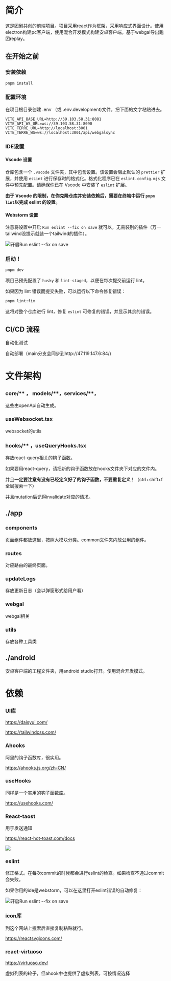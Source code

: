 # 简介

这是团剧共创的前端项目。项目采用react作为框架，采用响应式界面设计。使用electron构建pc客户端，使用混合开发模式构建安卓客户端。基于webgal导出跑团replay。
## 在开始之前

### 安装依赖

```bash
pnpm install
```

### 配置环境

在项目根目录创建 .env （或 .env.development)文件，把下面的文字粘贴进去。

```plain&#x20;text
VITE_API_BASE_URL=http://39.103.58.31:8081
VITE_API_WS_URL=ws://39.103.58.31:8090
VITE_TERRE_URL=http://localhost:3001
VITE_TERRE_WS=ws://localhost:3001/api/webgalsync
```

### IDE设置

#### Vscode 设置

仓库包含一个 `.vscode` 文件夹，其中包含设置。该设置会阻止默认的 `prettier` 扩展，并使用 `esLint` 进行保存时的格式化。格式化程序已在 `eslint.config.mjs` 文件中预先配置。请确保你已在 Vscode 中安装了 `eslint` 扩展。

**由于 Vscode 的限制，在你克隆仓库并安装依赖后，需要在终端中运行 `pnpm lint`以完成 eslint 的设置。**



#### Webstorm 设置

注意将设置中开启 `Run eslint --fix on save` 就可以，无需装别的插件（万一tailwind没提示就装一个tailwind的插件）。

![开启Run eslint --fix on save](https://ycn45b70r8yz.feishu.cn/space/api/box/stream/download/asynccode/?code=NmJlMTFkOWRmNTBlOWYxMTUxYzk1ZDhkM2Y5OGIyMDBfYUttUVd1TWtYcEVzQld6d3lZQlFHTGdqbnUzck5uclZfVG9rZW46TGF0aGJmdEtqb2F3V3h4cGkySGNpQ2ZYbmxnXzE3NTAwNzI1MDc6MTc1MDA3NjEwN19WNA)



### 启动！

```bash
pnpm dev
```

项目已预先配置了 `husky` 和 `lint-staged`，以便在每次提交前运行 lint。

如果因为 lint 错误而提交失败，可以运行以下命令修复错误：

```bash
pnpm lint:fix
```

这将对整个仓库进行 lint，修复 `eslint` 可修复的错误，并显示其余的错误。



## CI/CD 流程

自动化测试

自动部署（main分支会同步到http://47.119.147.6:84/)

# 文件架构

### core/\*\* ， models/\*\*，services/\*\*，

这些由openApi自动生成。

### useWebsocket.tsx

websocket的utils

### hooks/\*\* ，useQueryHooks.tsx

存放react-query相关的钩子函数。

如果要用react-query，请把新的钩子函数放在hooks文件夹下对应的文件内。

并且**一定要注意有没有已经定义好了的钩子函数，不要重复定义！**（ctrl+shift+f全局搜索一下）

并且mutation后记得invalidate对应的请求。

## ./app

### components

页面组件都放这里，按照大模块分类。common文件夹内放公用的组件。

### routes

对应路由的最终页面。

### updateLogs

存放更新日志（会以弹窗形式给用户看）

### webgal

webgal相关

### utils

存放各种工具类



## ./android

安卓客户端的工程文件夹，用android studio打开。使用混合开发模式。

# 依赖

### UI库

https://daisyui.com/

https://tailwindcss.com/

### Ahooks

阿里的钩子函数库，很实用。

https://ahooks.js.org/zh-CN/

### useHooks

同样是一个实用的钩子函数库。

https://usehooks.com/

### React-taost

用于发送通知

https://react-hot-toast.com/docs

![](https://ycn45b70r8yz.feishu.cn/space/api/box/stream/download/asynccode/?code=Y2ExMGJkYTUxMzBmM2YxZmZiYmY0ZTllNzQxYTQ0ZjhfRDYzVEZDVVB0eHAySUQ4aHV0ekt4TGxhcGZ5WVIzbHFfVG9rZW46Ull6dmIxdUpEb25yd0h4ZjFsMWNUcTdkbk5nXzE3NTAwNzI1MDc6MTc1MDA3NjEwN19WNA)

### eslint

修正格式。在每次commit的时候都会进行eslint的检查。如果检查不通过commit会失败。

如果你用的ide是webstorm，可以在这里打开eslint错误的自动修复：

![开启Run eslint --fix on save](https://ycn45b70r8yz.feishu.cn/space/api/box/stream/download/asynccode/?code=ZGNkMTEwMmQyZGYwYzhhMzdlMmNmNjk0MmEyZTZhZjdfYUFBVDYyT2RRemVmQ2tKenpsYTVmcXFQTThMTm1IdTlfVG9rZW46VXFZV2JZdFhGbzdwb1R4SEQ0UWM4cXJlblBnXzE3NTAwNzI1MDc6MTc1MDA3NjEwN19WNA)

### icon库

到这个网站上搜索后直接复制粘贴就行。

https://reactsvgicons.com/

### react-virtuoso

https://virtuoso.dev/

虚拟列表的轮子，但ahook中也提供了虚拟列表，可按情况选择



